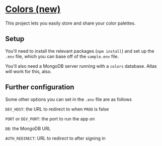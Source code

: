 # [Colors (new)](https://colors2.jipfr.nl)


This project lets you easily store and share your color palettes. 

## Setup

You'll need to install the relevant packages (`npm install`) and set up the `.env` file, which you can base off of the `sample.env` file.

You'll also need a MongoDB server running with a `colors` database. Atlas will work for this, also.

## Further configuration

Some other options you can set in the `.env` file are as follows

`DEV_HOST`: the URL to redirect to when `PROD` is false

`PORT` or `DEV_PORT`: the port to run the app on

`DB`: the MongoDB URL

`AUTH_REDIRECT`: URL to redirect to after signing in